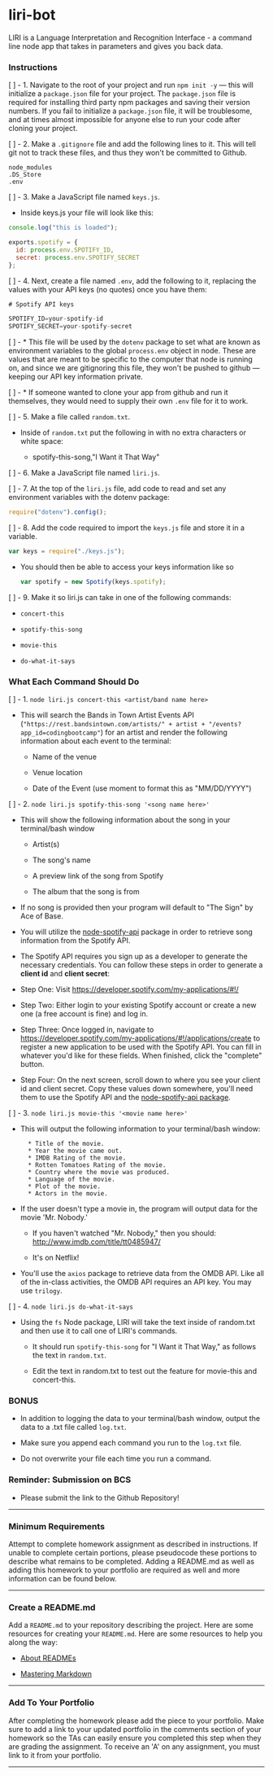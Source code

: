 # liri-bot

LIRI is a Language Interpretation and Recognition Interface - a command line node app that takes in parameters and gives you back data.

### Instructions

[ ] - 1. Navigate to the root of your project and run `npm init -y` &mdash; this will initialize a `package.json` file for your project. The `package.json` file is required for installing third party npm packages and saving their version numbers. If you fail to initialize a `package.json` file, it will be troublesome, and at times almost impossible for anyone else to run your code after cloning your project.

[ ] - 2. Make a `.gitignore` file and add the following lines to it. This will tell git not to track these files, and thus they won't be committed to Github.

```
node_modules
.DS_Store
.env
```

[ ] - 3. Make a JavaScript file named `keys.js`.

- Inside keys.js your file will look like this:

```js
console.log("this is loaded");

exports.spotify = {
  id: process.env.SPOTIFY_ID,
  secret: process.env.SPOTIFY_SECRET
};
```

[ ] - 4. Next, create a file named `.env`, add the following to it, replacing the values with your API keys (no quotes) once you have them:

```js
# Spotify API keys

SPOTIFY_ID=your-spotify-id
SPOTIFY_SECRET=your-spotify-secret

```

[ ] - \* This file will be used by the `dotenv` package to set what are known as environment variables to the global `process.env` object in node. These are values that are meant to be specific to the computer that node is running on, and since we are gitignoring this file, they won't be pushed to github &mdash; keeping our API key information private.

[ ] - \* If someone wanted to clone your app from github and run it themselves, they would need to supply their own `.env` file for it to work.

[ ] - 5. Make a file called `random.txt`.

- Inside of `random.txt` put the following in with no extra characters or white space:

  - spotify-this-song,"I Want it That Way"

[ ] - 6. Make a JavaScript file named `liri.js`.

[ ] - 7. At the top of the `liri.js` file, add code to read and set any environment variables with the dotenv package:

```js
require("dotenv").config();
```

[ ] - 8. Add the code required to import the `keys.js` file and store it in a variable.

```js
var keys = require("./keys.js");
```

- You should then be able to access your keys information like so

  ```js
  var spotify = new Spotify(keys.spotify);
  ```

[ ] - 9. Make it so liri.js can take in one of the following commands:

- `concert-this`

- `spotify-this-song`

- `movie-this`

- `do-what-it-says`

### What Each Command Should Do

[ ] - 1. `node liri.js concert-this <artist/band name here>`

- This will search the Bands in Town Artist Events API (`"https://rest.bandsintown.com/artists/" + artist + "/events?app_id=codingbootcamp"`) for an artist and render the following information about each event to the terminal:

  - Name of the venue

  - Venue location

  - Date of the Event (use moment to format this as "MM/DD/YYYY")

[ ] - 2. `node liri.js spotify-this-song '<song name here>'`

- This will show the following information about the song in your terminal/bash window

  - Artist(s)

  - The song's name

  - A preview link of the song from Spotify

  - The album that the song is from

- If no song is provided then your program will default to "The Sign" by Ace of Base.

- You will utilize the [node-spotify-api](https://www.npmjs.com/package/node-spotify-api) package in order to retrieve song information from the Spotify API.

- The Spotify API requires you sign up as a developer to generate the necessary credentials. You can follow these steps in order to generate a **client id** and **client secret**:

- Step One: Visit <https://developer.spotify.com/my-applications/#!/>

- Step Two: Either login to your existing Spotify account or create a new one (a free account is fine) and log in.

- Step Three: Once logged in, navigate to <https://developer.spotify.com/my-applications/#!/applications/create> to register a new application to be used with the Spotify API. You can fill in whatever you'd like for these fields. When finished, click the "complete" button.

- Step Four: On the next screen, scroll down to where you see your client id and client secret. Copy these values down somewhere, you'll need them to use the Spotify API and the [node-spotify-api package](https://www.npmjs.com/package/node-spotify-api).

[ ] - 3. `node liri.js movie-this '<movie name here>'`

- This will output the following information to your terminal/bash window:

  ```
    * Title of the movie.
    * Year the movie came out.
    * IMDB Rating of the movie.
    * Rotten Tomatoes Rating of the movie.
    * Country where the movie was produced.
    * Language of the movie.
    * Plot of the movie.
    * Actors in the movie.
  ```

- If the user doesn't type a movie in, the program will output data for the movie 'Mr. Nobody.'

  - If you haven't watched "Mr. Nobody," then you should: <http://www.imdb.com/title/tt0485947/>

  - It's on Netflix!

- You'll use the `axios` package to retrieve data from the OMDB API. Like all of the in-class activities, the OMDB API requires an API key. You may use `trilogy`.

[ ] - 4. `node liri.js do-what-it-says`

- Using the `fs` Node package, LIRI will take the text inside of random.txt and then use it to call one of LIRI's commands.

  - It should run `spotify-this-song` for "I Want it That Way," as follows the text in `random.txt`.

  - Edit the text in random.txt to test out the feature for movie-this and concert-this.

### BONUS

- In addition to logging the data to your terminal/bash window, output the data to a .txt file called `log.txt`.

- Make sure you append each command you run to the `log.txt` file.

- Do not overwrite your file each time you run a command.

### Reminder: Submission on BCS

- Please submit the link to the Github Repository!

---

### Minimum Requirements

Attempt to complete homework assignment as described in instructions. If unable to complete certain portions, please pseudocode these portions to describe what remains to be completed. Adding a README.md as well as adding this homework to your portfolio are required as well and more information can be found below.

---

### Create a README.md

Add a `README.md` to your repository describing the project. Here are some resources for creating your `README.md`. Here are some resources to help you along the way:

- [About READMEs](https://help.github.com/articles/about-readmes/)

- [Mastering Markdown](https://guides.github.com/features/mastering-markdown/)

---

### Add To Your Portfolio

After completing the homework please add the piece to your portfolio. Make sure to add a link to your updated portfolio in the comments section of your homework so the TAs can easily ensure you completed this step when they are grading the assignment. To receive an 'A' on any assignment, you must link to it from your portfolio.

---
